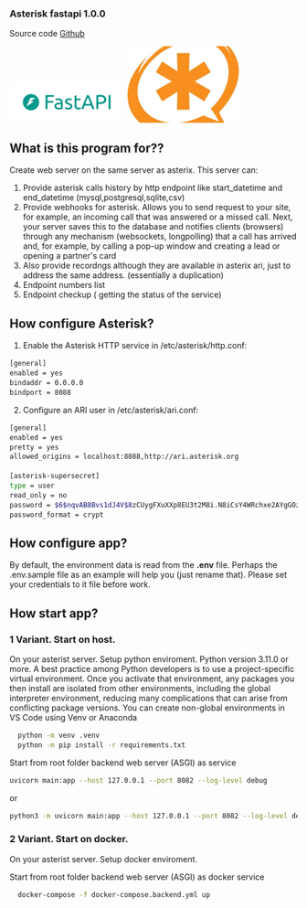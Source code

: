 
### Asterisk fastapi 1.0.0

Source code [Github](https://github.com/shurshilov/odoo)


<img src="images/fastapi_logo.png" alt="drawing" width="200"/>
<img src="images/asterisk_logo.jpeg" alt="drawing" width="200"/>


## What is this program for??
Create web server on the same server as asterix.
This server can:
  1. Provide asterisk calls history by http endpoint like start_datetime and end_datetime (mysql,postgresql,sqlite,csv)
  2. Provide webhooks for asterisk. Allows you to send request to your site, for example, an incoming call that was answered or a missed call. Next, your server saves this to the database and notifies clients (browsers) through any mechanism (websockets, longpolling) that a call has arrived and, for example, by calling a pop-up window and creating a lead or opening a partner's card
  3. Also provide recordngs although they are available in asterix ari, just to address the same address. (essentially a duplication)
  4. Endpoint numbers list
  4. Endpoint checkup ( getting the status of the service)

## How configure Asterisk?

1. Enable the Asterisk HTTP service in /etc/asterisk/http.conf: 
```bash
[general]
enabled = yes
bindaddr = 0.0.0.0
bindport = 8088
```
2. Configure an ARI user in /etc/asterisk/ari.conf:
```bash
[general]
enabled = yes
pretty = yes
allowed_origins = localhost:8088,http://ari.asterisk.org

[asterisk-supersecret]
type = user
read_only = no
password = $6$nqvAB8Bvs1dJ4V$8zCUygFXuXXp8EU3t2M8i.N8iCsY4WRchxe2AYgGOzHAQrmjIPif3DYrvdj5U2CilLLMChtmFyvFa3XHSxBlB/
password_format = crypt
```

## How configure app?

By default, the environment data is read from the **.env** file.
Perhaps the .env.sample file as an example will help you (just rename that).
Please set your credentials to it file before work.

## How start app?

### 1 Variant. Start on host.

On your asterist server. Setup python enviroment. 
Python version 3.11.0 or more.
A best practice among Python developers is to use a project-specific virtual environment. Once you activate that environment, any packages you then install are isolated from other environments, including the global interpreter environment, reducing many complications that can arise from conflicting package versions. You can create non-global environments in VS Code using Venv or Anaconda

```bash
  python -m venv .venv
  python -m pip install -r requirements.txt
```
Start from root folder backend web server (ASGI) as service
```bash
uvicorn main:app --host 127.0.0.1 --port 8082 --log-level debug
```
or
```bash
python3 -m uvicorn main:app --host 127.0.0.1 --port 8082 --log-level debug
```

### 2 Variant. Start on docker.

On your asterist server. Setup docker enviroment.

Start from root folder backend web server (ASGI) as docker service
```bash
  docker-compose -f docker-compose.backend.yml up
```


